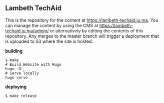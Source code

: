 ## Lambeth TechAid

This is the repository for the content at https://lambeth-techaid.ju.ma. You can 
manage the content by using the CMS at https://lambeth-techaid.ju.ma/admin/
or alternatively by editing the contents of this repository. Any merges to the
master branch will trigger a deployment that is uploaded to S3 where the site is hosted.

**building**

```console
$ make
# Build Website with Hugo
hugo -D
# Serve locally 
hugo serve
```

**deploying**

```console
$ make release
```
